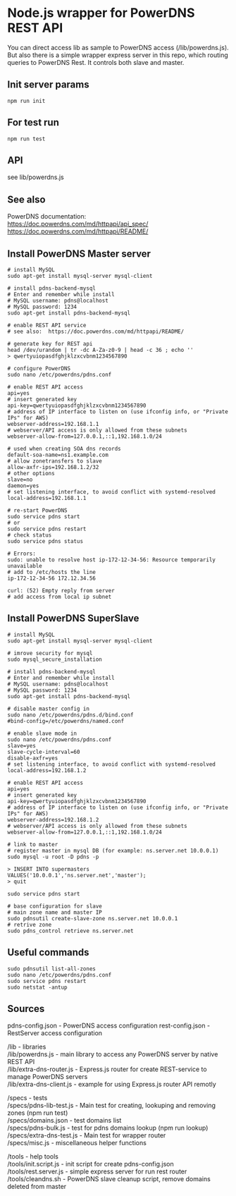 # Node.js wrapper for PowerDNS REST API

You can direct access lib as sample to PowerDNS access (/lib/powerdns.js).  
But also there is a simple wrapper express server in this repo, which routing queries to PowerDNS Rest. It controls both slave and master.  


## Init server params

    npm run init


## For test run

    npm run test


## API

see lib/powerdns.js

## See also
PowerDNS documentation:  
 https://doc.powerdns.com/md/httpapi/api_spec/  
 https://doc.powerdns.com/md/httpapi/README/  


## Install PowerDNS Master server 

    # install MySQL
    sudo apt-get install mysql-server mysql-client

    # install pdns-backend-mysql
    # Enter and remember while install
    # MySQL username: pdns@localhost
    # MySQL password: 1234	
    sudo apt-get install pdns-backend-mysql

    # enable REST API service
    # see also:  https://doc.powerdns.com/md/httpapi/README/

    # generate key for REST api
    head /dev/urandom | tr -dc A-Za-z0-9 | head -c 36 ; echo ''
    > qwertyuiopasdfghjklzxcvbnm1234567890

    # configure PowerDNS
    sudo nano /etc/powerdns/pdns.conf

    # enable REST API access
    api=yes
    # insert generated key
    api-key=qwertyuiopasdfghjklzxcvbnm1234567890
    # address of IP interface to listen on (use ifconfig info, or "Private IPs" for AWS)
    webserver-address=192.168.1.1
    # webserver/API access is only allowed from these subnets
    webserver-allow-from=127.0.0.1,::1,192.168.1.0/24
    
    # used when creating SOA dns records
    default-soa-name=ns1.example.com
    # allow zonetransfers to slave
    allow-axfr-ips=192.168.1.2/32
    # other options
    slave=no
    daemon=yes
    # set listening interface, to avoid conflict with systemd-resolved
    local-address=192.168.1.1

    # re-start PowerDNS
    sudo service pdns start
    # or
    sudo service pdns restart
    # check status
    sudo service pdns status

    # Errors:
    sudo: unable to resolve host ip-172-12-34-56: Resource temporarily unavailable
    # add to /etc/hosts the line 
    ip-172-12-34-56 172.12.34.56

    curl: (52) Empty reply from server
    # add access from local ip subnet 


## Install PowerDNS SuperSlave

    # install MySQL
    sudo apt-get install mysql-server mysql-client

    # imrove security for mysql
    sudo mysql_secure_installation

    # install pdns-backend-mysql
    # Enter and remember while install
    # MySQL username: pdns@localhost
    # MySQL password: 1234	
    sudo apt-get install pdns-backend-mysql

    # disable master config in
    sudo nano /etc/powerdns/pdns.d/bind.conf
    #bind-config=/etc/powerdns/named.conf

    # enable slave mode in 
    sudo nano /etc/powerdns/pdns.conf
    slave=yes
    slave-cycle-interval=60
    disable-axfr=yes
    # set listening interface, to avoid conflict with systemd-resolved
    local-address=192.168.1.2
    
    # enable REST API access
    api=yes
    # insert generated key
    api-key=qwertyuiopasdfghjklzxcvbnm1234567890
    # address of IP interface to listen on (use ifconfig info, or "Private IPs" for AWS)
    webserver-address=192.168.1.2
    # webserver/API access is only allowed from these subnets
    webserver-allow-from=127.0.0.1,::1,192.168.1.0/24
    
    # link to master
    # register master in mysql DB (for example: ns.server.net 10.0.0.1)
    sudo mysql -u root -D pdns -p 

    > INSERT INTO supermasters VALUES('10.0.0.1','ns.server.net','master');
    > quit

    sudo service pdns start

    # base configuration for slave
    # main zone name and master IP
    sudo pdnsutil create-slave-zone ns.server.net 10.0.0.1  
    # retrive zone
    sudo pdns_control retrieve ns.server.net
    

## Useful commands

    sudo pdnsutil list-all-zones
    sudo nano /etc/powerdns/pdns.conf
    sudo service pdns restart
    sudo netstat -antup


## Sources
pdns-config.json  - PowerDNS access configuration
rest-config.json  - RestServer access configuration

/lib                        - libraries  
/lib/powerdns.js            - main library to access any PowerDNS server by native REST API  
/lib/extra-dns-router.js    - Express.js router for create REST-service to manage PowerDNS servers  
/lib/extra-dns-client.js    - example for using Express.js router API remotly  

/specs                      - tests  
/specs/pdns-lib-test.js     - Main test for creating, lookuping and removing zones (npm run test)    
/specs/domains.json         - test domains list  
/specs/pdns-bulk.js         - test for pdns domains lookup (npm run lookup)  
/specs/extra-dns-test.js    - Main test for wrapper router  
/specs/misc.js              - miscellaneous helper functions  

/tools                      - help tools  
/tools/init.script.js       - init script for create pdns-config.json  
/tools/rest.server.js       - simple express server for run rest router  
/tools/cleandns.sh          - PowerDNS slave cleanup script, remove domains deleted from master  
